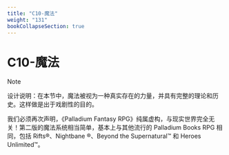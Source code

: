 ```yaml
---
title: "C10-魔法"
weight: "131"
bookCollapseSection: true
---
```

# C10-魔法

> [!NOTE]
> 设计说明：在本节中，魔法被视为一种真实存在的力量，并具有完整的理论和历史。这样做是出于戏剧性的目的。
> 
> 我们必须再次声明，《Palladium Fantasy RPG》纯属虚构，与现实世界完全无关！第二版的魔法系统相当简单，基本上与其他流行的 Palladium Books RPG 相同，包括 Rifts®、Nightbane ®、Beyond the Supernatural™ 和 Heroes Unlimited™。